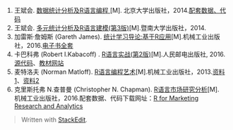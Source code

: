 1. 王斌会. [数据统计分析及R语言编程 ](https://www.amazon.cn/gp/product/B00ME38KNU)[M]. 北京大学出版社，2014.[配套数据、代码](http://rstat.leanote.com/)
1. 王斌会. [多元统计分析及R语言建模(第3版)](https://www.amazon.cn/gp/product/B00KV27M9Y)[M].暨南大学出版社，2014.
1. 加雷斯·詹姆斯 (Gareth James). [统计学习导论:基于R应用](https://www.amazon.cn/gp/product/B00YEF9SHS)[M].机械工业出版社，2016.[电子书全套](http://www-bcf.usc.edu/~gareth/ISL/)
1. 卡巴科弗 (Robert I.Kabacoff) . [R语言实战(第2版)](https://www.amazon.cn/gp/product/B01FSXCBMS)[M].人民邮电出版社, 2016. [源代码](https://github.com/kabacoff/RiA2)、[教材网站](https://www.manning.com/books/r-in-action-second-edition)
1. 麦特洛夫 (Norman Matloff). [R语言编程艺术](https://www.amazon.cn/gp/product/B00D5P1JTI)[M].机械工业出版社，2013.[资料1](https://github.com/rlim19/TheArtOfR)、[资料2](http://shop.oreilly.com/product/9781593273842.do)
1. 克里斯托弗 N.查普曼 (Christopher N. Chapman). [R语言市场研究分析](https://www.amazon.cn/gp/product/B01M1A38H1)[M]. 机械工业出版社，2016.配套数据、代码下载网址：[R for Marketing Research and Analytics](http://r-marketing.r-forge.r-project.org/)



> Written with [StackEdit](https://stackedit.io/).